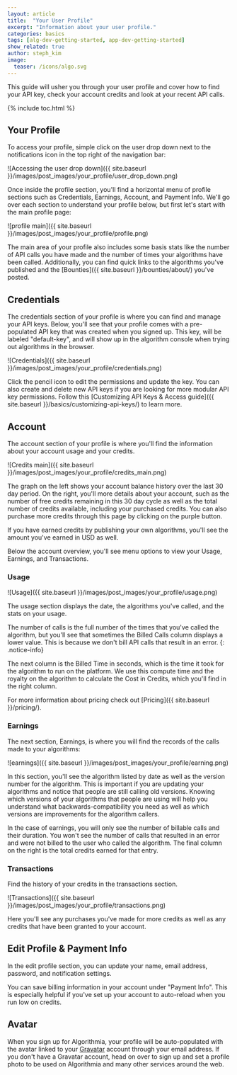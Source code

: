 ```yaml
---
layout: article
title:  "Your User Profile"
excerpt: "Information about your user profile."
categories: basics
tags: [alg-dev-getting-started, app-dev-getting-started]
show_related: true
author: steph_kim
image:
  teaser: /icons/algo.svg
---
```


This guide will usher you through your user profile and cover how to find your API key, check your account credits and look at your recent API calls.

{% include toc.html %}

## Your Profile

To access your profile, simple click on the user drop down next to the notifications icon in the top right of the navigation bar:

![Accessing the user drop down]({{ site.baseurl }}/images/post_images/your_profile/user_drop_down.png)

Once inside the profile section, you'll find a horizontal menu of profile sections such as Credentials, Earnings, Account, and Payment Info. We'll go over each section to understand your profile below, but first let's start with the main profile page:

![profile main]({{ site.baseurl }}/images/post_images/your_profile/profile.png)

The main area of your profile also includes some basis stats like the number of API calls you have made and the number of times your algorithms have been called. Additionally, you can find quick links to the algorithms you've published and the [Bounties]({{ site.baseurl }}/bounties/about/) you've posted.

## Credentials

The credentials section of your profile is where you can find and manage your API keys. Below, you'll see that your profile comes with a pre-populated API key that was created when you signed up. This key, will be labeled "default-key", and will show up in the algorithm console when trying out algorithms in the browser.

![Credentials]({{ site.baseurl }}/images/post_images/your_profile/credentials.png)

Click the pencil icon to edit the permissions and update the key. You can also create and delete new API keys if you are looking for more modular API key permissions. Follow this [Customizing API Keys & Access guide]({{ site.baseurl }}/basics/customizing-api-keys/) to learn more.

## Account

The account section of your profile is where you'll find the information about your account usage and your credits.

![Credits main]({{ site.baseurl }}/images/post_images/your_profile/credits_main.png)

The graph on the left shows your account balance history over the last 30 day period. On the right, you'll more details about your account, such as the number of free credits remaining in this 30 day cycle as well as the total number of credits available, including your purchased credits. You can also purchase more credits through this page by clicking on the purple button.

If you have earned credits by publishing your own algorithms, you'll see the amount you've earned in USD as well.

Below the account overview, you'll see menu options to view your Usage, Earnings, and Transactions.

### Usage
![Usage]({{ site.baseurl }}/images/post_images/your_profile/usage.png)

The usage section displays the date, the algorithms you've called, and the stats on your usage.

The number of calls is the full number of the times that you've called the algorithm, but you'll see that sometimes the Billed Calls column displays a lower value. This is because we don't bill API calls that result in an error.
{: .notice-info}

The next column is the Billed Time in seconds, which is the time it took for the algorithm to run on the platform. We use this compute time and the royalty on the algorithm to calculate the Cost in Credits, which you'll find in the right column.

For more information about pricing check out [Pricing]({{ site.baseurl }}/pricing/).

### Earnings

The next section, Earnings, is where you will find the records of the calls made to your algorithms:

![earnings]({{ site.baseurl }}/images/post_images/your_profile/earning.png)

In this section, you'll see the algorithm listed by date as well as the version number for the algorithm. This is important if you are updating your algorithms and notice that people are still calling old versions. Knowing which versions of your algorithms that people are using will help you understand what backwards-compatibility you need as well as which versions are improvements for the algorithm callers.

In the case of earnings, you will only see the number of billable calls and their duration. You won't see the number of calls that resulted in an error and were not billed to the user who called the algorithm. The final column on the right is the total credits earned for that entry.

### Transactions

Find the history of your credits in the transactions section.

![Transactions]({{ site.baseurl }}/images/post_images/your_profile/transactions.png)

Here you'll see any purchases you've made for more credits as well as any credits that have been granted to your account.

## Edit Profile & Payment Info

In the edit profile section, you can update your name, email address, password, and notification settings.

You can save billing information in your account under "Payment Info". This is especially helpful if you've set up your account to auto-reload when you run low on credits.

## Avatar

When you sign up for Algorithmia, your profile will be auto-populated with the avatar linked to your [Gravatar](https://gravatar.com) account through your email address. If you don't have a Gravatar account, head on over to sign up and set a profile photo to be used on Algorithmia and many other services around the web.
